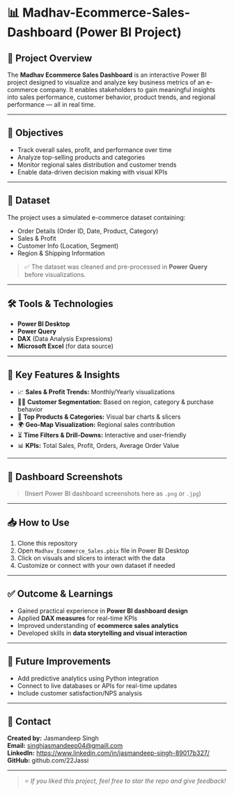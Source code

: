 # 📊 Madhav-Ecommerce-Sales-Dashboard (Power BI Project)

## 🧾 Project Overview

The **Madhav Ecommerce Sales Dashboard** is an interactive Power BI project designed to visualize and analyze key business metrics of an e-commerce company. It enables stakeholders to gain meaningful insights into sales performance, customer behavior, product trends, and regional performance — all in real time.

---

## 🎯 Objectives

- Track overall sales, profit, and performance over time
- Analyze top-selling products and categories
- Monitor regional sales distribution and customer trends
- Enable data-driven decision making with visual KPIs

---

## 📁 Dataset

The project uses a simulated e-commerce dataset containing:

- Order Details (Order ID, Date, Product, Category)
- Sales & Profit
- Customer Info (Location, Segment)
- Region & Shipping Information

> ✅ The dataset was cleaned and pre-processed in **Power Query** before visualizations.

---

## 🛠️ Tools & Technologies

- **Power BI Desktop**  
- **Power Query**  
- **DAX** (Data Analysis Expressions)  
- **Microsoft Excel** (for data source)  

---

## 📌 Key Features & Insights

- 📈 **Sales & Profit Trends:** Monthly/Yearly visualizations  
- 🧑‍💼 **Customer Segmentation:** Based on region, category & purchase behavior  
- 🛒 **Top Products & Categories:** Visual bar charts & slicers  
- 🌍 **Geo-Map Visualization:** Regional sales contribution  
- ⏳ **Time Filters & Drill-Downs:** Interactive and user-friendly  
- 📊 **KPIs:** Total Sales, Profit, Orders, Average Order Value

---

## 📸 Dashboard Screenshots

> (Insert Power BI dashboard screenshots here as `.png` or `.jpg`)

---

## 📥 How to Use

1. Clone this repository  
2. Open `Madhav_Ecommerce_Sales.pbix` file in Power BI Desktop  
3. Click on visuals and slicers to interact with the data  
4. Customize or connect with your own dataset if needed

---

## ✅ Outcome & Learnings

- Gained practical experience in **Power BI dashboard design**  
- Applied **DAX measures** for real-time KPIs  
- Improved understanding of **ecommerce sales analytics**  
- Developed skills in **data storytelling and visual interaction**

---

## 📌 Future Improvements

- Add predictive analytics using Python integration  
- Connect to live databases or APIs for real-time updates  
- Include customer satisfaction/NPS analysis

---

## 📧 Contact

**Created by:** Jasmandeep Singh  
**Email:** singhjasmandeep04@gmaill.com  
**LinkedIn:** https://www.linkedin.com/in/jasmandeep-singh-89017b327/  
**GitHub:** github.com/22Jassi

---

> ⭐ *If you liked this project, feel free to star the repo and give feedback!*

